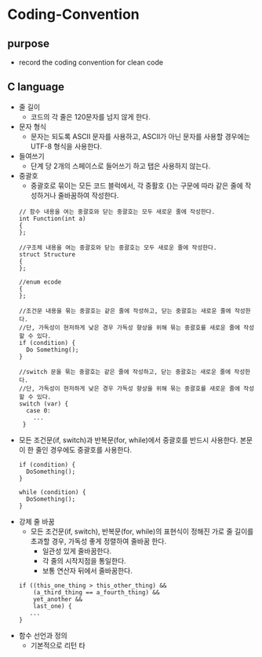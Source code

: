 # Coding-Convention

## purpose
  + record the coding convention for clean code
## C language
  + 줄 길이
    + 코드의 각 줄은 120문자를 넘지 않게 한다.
  + 문자 형식
    + 문자는 되도록 ASCII 문자를 사용하고, ASCII가 아닌 문자를 사용할 경우에는 UTF-8 형식을 사용한다.
  + 들여쓰기
    + 단계 당 2개의 스페이스로 들어쓰기 하고 탭은 사용하지 않는다.
  + 중괄호
    + 중괄호로 묶이는 모든 코드 블럭에서, 각 중활호 {}는 구문에 따라 같은 줄에 작성하거나 줄바꿈하여 작성한다.
    ```
    // 함수 내용을 여는 중괄호와 닫는 중괄호는 모두 새로운 줄에 작성한다.
    int Function(int a)
    {
    };
    
    //구조체 내용을 여는 중괄호와 닫는 중괄호는 모두 새로운 줄에 작성한다.
    struct Structure
    {
    };
    
    //enum ecode
    {
    };
    
    //조건문 내용을 묶는 중괄호는 같은 줄에 작성하고, 닫는 중괄호는 새로운 줄에 작성한다.
    //단, 가독성이 현저하게 낮은 경우 가독성 향상을 위해 묶는 중괄호를 새로운 줄에 작성할 수 있다.
    if (condition) {
      Do Something();
    }
    
    //switch 문을 묶는 중괄호는 같은 줄에 작성하고, 닫는 중괄호는 새로운 줄에 작성한다.
    //단, 가독성이 현저하게 낮은 경우 가독성 향상을 위해 묶는 중괄호를 새로운 줄에 작성할 수 있다.
    switch (var) {
      case 0:
        ...
     }
    ```
  + 모든 조건문(if, switch)과 반복문(for, while)에서 중괄호를 반드시 사용한다. 본문이 한 줄인 경우에도 중괄호를 사용한다.
    ```
    if (condition) {
      DoSomething();
    }
    
    while (condition) {
      DoSomething();
    }
    ```
  + 강제 줄 바꿈
    + 모든 조건문(if, switch), 반복문(for, while)의 표현식이 정해진 가로 줄 길이를 초과할 경우, 가독성 좋게 정렬하여 줄바꿈 한다.
      + 일관성 있게 줄바꿈한다.
      + 각 줄의 시작지점을 통일한다.
      + 보통 연산자 뒤에서 줄바꿈한다.
    ```
    if ((this_one_thing > this_other_thing) &&
        (a_third_thing == a_fourth_thing) &&
        yet_another &&
        last_one) {
       ...
    }
    ```
  + 함수 선언과 정의
    + 기본적으로 리턴 타
